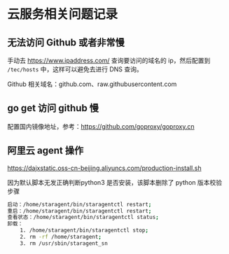 # 云服务相关问题记录

## 无法访问 Github 或者非常慢

手动去 https://www.ipaddress.com/ 查询要访问的域名的 ip，然后配置到 `/tec/hosts` 中，这样可以避免去进行 DNS 查询。

Github 相关域名：github.com、raw.githubusercontent.com

## go get 访问 github 慢

配置国内镜像地址，参考：https://github.com/goproxy/goproxy.cn

## 阿里云 agent 操作

https://dajxstatic.oss-cn-beijing.aliyuncs.com/production-install.sh

因为默认脚本无发正确判断python3 是否安装，该脚本删除了 python 版本校验步骤

```bash
启动：/home/staragent/bin/staragentctl restart;
重启：/home/staragent/bin/staragentctl restart;
查看状态：/home/staragent/bin/staragentctl status;
卸载：
    1. /home/staragent/bin/staragentctl stop;
    2. rm -rf /home/staragent;
    3. rm /usr/sbin/staragent_sn
```

